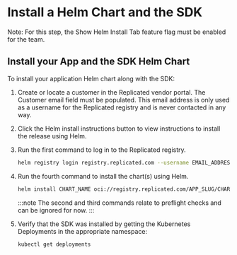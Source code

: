 # Install a Helm Chart and the SDK

Note: For this step, the Show Helm Install Tab feature flag must be enabled for the team.

## Install your App and the SDK Helm Chart

To install your application Helm chart along with the SDK:

1. Create or locate a customer in the Replicated vendor portal. The Customer email field must be populated. This email address is only used as a username for the Replicated registry and is never contacted in any way.

1. Click the Helm install instructions button to view instructions to install the release using Helm.

1. Run the first command to log in to the Replicated registry.

    ```bash
    helm registry login registry.replicated.com --username EMAIL_ADDRESS --password LICENSE_ID
    ```

1. Run the fourth command to install the chart(s) using Helm.

    ```bash
    helm install CHART_NAME oci://registry.replicated.com/APP_SLUG/CHART_NAME
    ```

   :::note
   The second and third commands relate to preflight checks and can be ignored for now.
   :::

1. Verify that the SDK was installed by getting the Kubernetes Deployments in the appropriate namespace:

    ```
    kubectl get deployments
    ```
